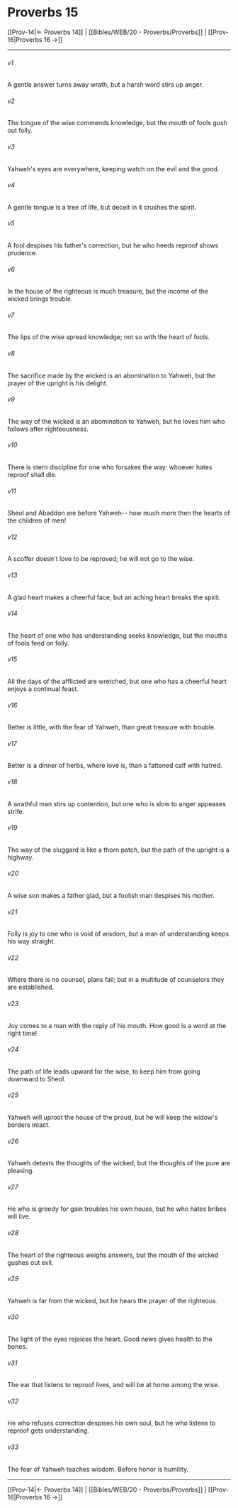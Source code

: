 # Proverbs 15

[[Prov-14|← Proverbs 14]] | [[Bibles/WEB/20 - Proverbs/Proverbs]] | [[Prov-16|Proverbs 16 →]]
***



###### v1 
A gentle answer turns away wrath, but a harsh word stirs up anger. 

###### v2 
The tongue of the wise commends knowledge, but the mouth of fools gush out folly. 

###### v3 
Yahweh's eyes are everywhere, keeping watch on the evil and the good. 

###### v4 
A gentle tongue is a tree of life, but deceit in it crushes the spirit. 

###### v5 
A fool despises his father's correction, but he who heeds reproof shows prudence. 

###### v6 
In the house of the righteous is much treasure, but the income of the wicked brings trouble. 

###### v7 
The lips of the wise spread knowledge; not so with the heart of fools. 

###### v8 
The sacrifice made by the wicked is an abomination to Yahweh, but the prayer of the upright is his delight. 

###### v9 
The way of the wicked is an abomination to Yahweh, but he loves him who follows after righteousness. 

###### v10 
There is stern discipline for one who forsakes the way: whoever hates reproof shall die. 

###### v11 
Sheol and Abaddon are before Yahweh-- how much more then the hearts of the children of men! 

###### v12 
A scoffer doesn't love to be reproved; he will not go to the wise. 

###### v13 
A glad heart makes a cheerful face, but an aching heart breaks the spirit. 

###### v14 
The heart of one who has understanding seeks knowledge, but the mouths of fools feed on folly. 

###### v15 
All the days of the afflicted are wretched, but one who has a cheerful heart enjoys a continual feast. 

###### v16 
Better is little, with the fear of Yahweh, than great treasure with trouble. 

###### v17 
Better is a dinner of herbs, where love is, than a fattened calf with hatred. 

###### v18 
A wrathful man stirs up contention, but one who is slow to anger appeases strife. 

###### v19 
The way of the sluggard is like a thorn patch, but the path of the upright is a highway. 

###### v20 
A wise son makes a father glad, but a foolish man despises his mother. 

###### v21 
Folly is joy to one who is void of wisdom, but a man of understanding keeps his way straight. 

###### v22 
Where there is no counsel, plans fail; but in a multitude of counselors they are established. 

###### v23 
Joy comes to a man with the reply of his mouth. How good is a word at the right time! 

###### v24 
The path of life leads upward for the wise, to keep him from going downward to Sheol. 

###### v25 
Yahweh will uproot the house of the proud, but he will keep the widow's borders intact. 

###### v26 
Yahweh detests the thoughts of the wicked, but the thoughts of the pure are pleasing. 

###### v27 
He who is greedy for gain troubles his own house, but he who hates bribes will live. 

###### v28 
The heart of the righteous weighs answers, but the mouth of the wicked gushes out evil. 

###### v29 
Yahweh is far from the wicked, but he hears the prayer of the righteous. 

###### v30 
The light of the eyes rejoices the heart. Good news gives health to the bones. 

###### v31 
The ear that listens to reproof lives, and will be at home among the wise. 

###### v32 
He who refuses correction despises his own soul, but he who listens to reproof gets understanding. 

###### v33 
The fear of Yahweh teaches wisdom. Before honor is humility.

***
[[Prov-14|← Proverbs 14]] | [[Bibles/WEB/20 - Proverbs/Proverbs]] | [[Prov-16|Proverbs 16 →]]
